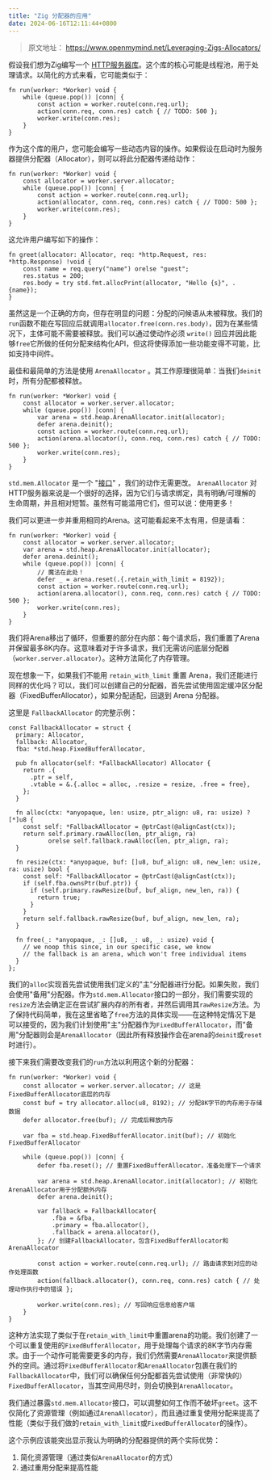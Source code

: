 ```yaml
---
title: "Zig 分配器的应用"
date: 2024-06-16T12:11:44+0800
---
```


> 原文地址： <https://www.openmymind.net/Leveraging-Zigs-Allocators/>

假设我们想为Zig编写一个 [HTTP服务器库](https://github.com/karlseguin/http.zig)。这个库的核心可能是线程池，用于处理请求。以简化的方式来看，它可能类似于：

```zig
fn run(worker: *Worker) void {
    while (queue.pop()) |conn| {
        const action = worker.route(conn.req.url);
        action(conn.req, conn.res) catch { // TODO: 500 };
        worker.write(conn.res);
    }
}
```

作为这个库的用户，您可能会编写一些动态内容的操作。如果假设在启动时为服务器提供分配器（Allocator），则可以将此分配器传递给动作：

```zig
fn run(worker: *Worker) void {
    const allocator = worker.server.allocator;
    while (queue.pop()) |conn| {
        const action = worker.route(conn.req.url);
        action(allocator, conn.req, conn.res) catch { // TODO: 500 };
        worker.write(conn.res);
    }
}
```

这允许用户编写如下的操作：

```zig
fn greet(allocator: Allocator, req: *http.Request, res: *http.Response) !void {
    const name = req.query("name") orelse "guest";
    res.status = 200;
    res.body = try std.fmt.allocPrint(allocator, "Hello {s}", .{name});
}
```

虽然这是一个正确的方向，但存在明显的问题：分配的问候语从未被释放。我们的`run`函数不能在写回应后就调用`allocator.free(conn.res.body)`，因为在某些情况下，主体可能不需要被释放。我们可以通过使动作必须 `write()` 回应并因此能够`free`它所做的任何分配来结构化API，但这将使得添加一些功能变得不可能，比如支持中间件。

最佳和最简单的方法是使用 `ArenaAllocator` 。其工作原理很简单：当我们`deinit`时，所有分配都被释放。

```zig
fn run(worker: *Worker) void {
    const allocator = worker.server.allocator;
    while (queue.pop()) |conn| {
        var arena = std.heap.ArenaAllocator.init(allocator);
        defer arena.deinit();
        const action = worker.route(conn.req.url);
        action(arena.allocator(), conn.req, conn.res) catch { // TODO: 500 };
        worker.write(conn.res);
    }
}
```

`std.mem.Allocator` 是一个 "[接口](https://www.openmymind.net/Zig-Interfaces/)" ，我们的动作无需更改。 `ArenaAllocator` 对HTTP服务器来说是一个很好的选择，因为它们与请求绑定，具有明确/可理解的生命周期，并且相对短暂。虽然有可能滥用它们，但可以说：使用更多！

我们可以更进一步并重用相同的Arena。这可能看起来不太有用，但是请看：

```zig
fn run(worker: *Worker) void {
    const allocator = worker.server.allocator;
    var arena = std.heap.ArenaAllocator.init(allocator);
    defer arena.deinit();
    while (queue.pop()) |conn| {
        // 魔法在此处！
        defer _ = arena.reset(.{.retain_with_limit = 8192});
        const action = worker.route(conn.req.url);
        action(arena.allocator(), conn.req, conn.res) catch { // TODO: 500 };
        worker.write(conn.res);
    }
}
```

我们将Arena移出了循环，但重要的部分在内部：每个请求后，我们重置了Arena并保留最多8K内存。这意味着对于许多请求，我们无需访问底层分配器（`worker.server.allocator`）。这种方法简化了内存管理。

现在想象一下，如果我们不能用 `retain_with_limit` 重置 Arena，我们还能进行同样的优化吗？可以，我们可以创建自己的分配器，首先尝试使用固定缓冲区分配器（FixedBufferAllocator），如果分配适配，回退到 Arena 分配器。

这里是 `FallbackAllocator` 的完整示例：

```zig
const FallbackAllocator = struct {
  primary: Allocator,
  fallback: Allocator,
  fba: *std.heap.FixedBufferAllocator,

  pub fn allocator(self: *FallbackAllocator) Allocator {
    return .{
      .ptr = self,
      .vtable = &.{.alloc = alloc, .resize = resize, .free = free},
    };
  }

  fn alloc(ctx: *anyopaque, len: usize, ptr_align: u8, ra: usize) ?[*]u8 {
    const self: *FallbackAllocator = @ptrCast(@alignCast(ctx));
    return self.primary.rawAlloc(len, ptr_align, ra)
           orelse self.fallback.rawAlloc(len, ptr_align, ra);
  }

  fn resize(ctx: *anyopaque, buf: []u8, buf_align: u8, new_len: usize, ra: usize) bool {
    const self: *FallbackAllocator = @ptrCast(@alignCast(ctx));
    if (self.fba.ownsPtr(buf.ptr)) {
      if (self.primary.rawResize(buf, buf_align, new_len, ra)) {
        return true;
      }
    }
    return self.fallback.rawResize(buf, buf_align, new_len, ra);
  }

  fn free(_: *anyopaque, _: []u8, _: u8, _: usize) void {
    // we noop this since, in our specific case, we know
    // the fallback is an arena, which won't free individual items
  }
};
```

我们的`alloc`实现首先尝试使用我们定义的"主"分配器进行分配。如果失败，我们会使用"备用"分配器。作为`std.mem.Allocator`接口的一部分，我们需要实现的`resize`方法会确定正在尝试扩展内存的所有者，并然后调用其`rawResize`方法。为了保持代码简单，我在这里省略了`free`方法的具体实现——在这种特定情况下是可以接受的，因为我们计划使用"主"分配器作为`FixedBufferAllocator`，而"备用"分配器则会是`ArenaAllocator`（因此所有释放操作会在arena的`deinit`或`reset`时进行）。

接下来我们需要改变我们的`run`方法以利用这个新的分配器：

```zig
fn run(worker: *Worker) void {
    const allocator = worker.server.allocator; // 这是FixedBufferAllocator底层的内存
    const buf = try allocator.alloc(u8, 8192); // 分配8K字节的内存用于存储数据
    defer allocator.free(buf); // 完成后释放内存

    var fba = std.heap.FixedBufferAllocator.init(buf); // 初始化FixedBufferAllocator

    while (queue.pop()) |conn| {
        defer fba.reset(); // 重置FixedBufferAllocator，准备处理下一个请求

        var arena = std.heap.ArenaAllocator.init(allocator); // 初始化ArenaAllocator用于分配额外内存
        defer arena.deinit();

        var fallback = FallbackAllocator{
            .fba = &fba,
            .primary = fba.allocator(),
            .fallback = arena.allocator(),
        }; // 创建FallbackAllocator，包含FixedBufferAllocator和ArenaAllocator

        const action = worker.route(conn.req.url); // 路由请求到对应的动作处理函数
        action(fallback.allocator(), conn.req, conn.res) catch { // 处理动作执行中的错误 };

        worker.write(conn.res); // 写回响应信息给客户端
    }
}
```

这种方法实现了类似于在`retain_with_limit`中重置arena的功能。我们创建了一个可以重复使用的`FixedBufferAllocator`，用于处理每个请求的8K字节内存需求。由于一个动作可能需要更多的内存，我们仍然需要`ArenaAllocator`来提供额外的空间。通过将`FixedBufferAllocator`和`ArenaAllocator`包裹在我们的`FallbackAllocator`中，我们可以确保任何分配都首先尝试使用（非常快的）`FixedBufferAllocator`，当其空间用尽时，则会切换到`ArenaAllocator`。

我们通过暴露`std.mem.Allocator`接口，可以调整如何工作而不破坏`greet`。这不仅简化了资源管理（例如通过`ArenaAllocator`），而且通过重复使用分配来提高了性能（类似于我们做的`retain_with_limit`或`FixedBufferAllocator`的操作）。

这个示例应该能突出显示我认为明确的分配器提供的两个实际优势：
1. 简化资源管理（通过类似`ArenaAllocator`的方式）
2. 通过重用分配来提高性能

